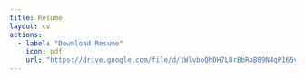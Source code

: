 ```yaml
---
title: Resume
layout: cv
actions:
  - label: "Download Resume"
    icon: pdf
    url: "https://drive.google.com/file/d/1WlvboQhDH7L8rBbRaB09N4qP165vDYHf/view?usp=sharing"
---
```


